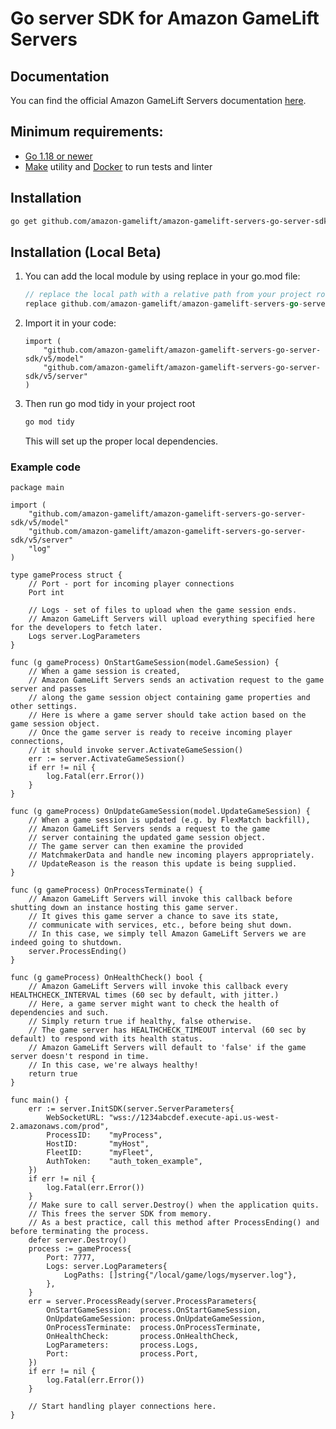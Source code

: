 # Go server SDK for Amazon GameLift Servers

## Documentation

You can find the official Amazon GameLift Servers documentation [here](https://docs.aws.amazon.com/gamelift/).

## Minimum requirements:

- [Go 1.18 or newer](https://golang.org/dl/)
- [Make](https://www.gnu.org/software/make/) utility and [Docker](https://www.docker.com/) to run tests and linter

## Installation

```bash
go get github.com/amazon-gamelift/amazon-gamelift-servers-go-server-sdk/v5
```

## Installation (Local Beta)

1.  You can add the local module by using replace in your go.mod file:
    ```go
    // replace the local path with a relative path from your project root to where you unpacked the SDK
    replace github.com/amazon-gamelift/amazon-gamelift-servers-go-server-sdk/v5 => ../path/to/amazon-gamelift-servers-go-server-sdk
    ```
2.  Import it in your code:
    ```golang
    import (
        "github.com/amazon-gamelift/amazon-gamelift-servers-go-server-sdk/v5/model"
        "github.com/amazon-gamelift/amazon-gamelift-servers-go-server-sdk/v5/server"
    )
    ```
3.  Then run go mod tidy in your project root
    ```sh
    go mod tidy
    ```
    This will set up the proper local dependencies.

### Example code

```golang
package main

import (
	"github.com/amazon-gamelift/amazon-gamelift-servers-go-server-sdk/v5/model"
	"github.com/amazon-gamelift/amazon-gamelift-servers-go-server-sdk/v5/server"
	"log"
)

type gameProcess struct {
	// Port - port for incoming player connections
	Port int

	// Logs - set of files to upload when the game session ends.
	// Amazon GameLift Servers will upload everything specified here for the developers to fetch later.
	Logs server.LogParameters
}

func (g gameProcess) OnStartGameSession(model.GameSession) {
	// When a game session is created,
	// Amazon GameLift Servers sends an activation request to the game server and passes
	// along the game session object containing game properties and other settings.
	// Here is where a game server should take action based on the game session object.
	// Once the game server is ready to receive incoming player connections,
	// it should invoke server.ActivateGameSession()
	err := server.ActivateGameSession()
	if err != nil {
		log.Fatal(err.Error())
	}
}

func (g gameProcess) OnUpdateGameSession(model.UpdateGameSession) {
	// When a game session is updated (e.g. by FlexMatch backfill),
	// Amazon GameLift Servers sends a request to the game
	// server containing the updated game session object.
	// The game server can then examine the provided
	// MatchmakerData and handle new incoming players appropriately.
	// UpdateReason is the reason this update is being supplied.
}

func (g gameProcess) OnProcessTerminate() {
	// Amazon GameLift Servers will invoke this callback before shutting down an instance hosting this game server.
	// It gives this game server a chance to save its state,
	// communicate with services, etc., before being shut down.
	// In this case, we simply tell Amazon GameLift Servers we are indeed going to shutdown.
	server.ProcessEnding()
}

func (g gameProcess) OnHealthCheck() bool {
	// Amazon GameLift Servers will invoke this callback every HEALTHCHECK_INTERVAL times (60 sec by default, with jitter.)
	// Here, a game server might want to check the health of dependencies and such.
	// Simply return true if healthy, false otherwise.
	// The game server has HEALTHCHECK_TIMEOUT interval (60 sec by default) to respond with its health status.
	// Amazon GameLift Servers will default to 'false' if the game server doesn't respond in time.
	// In this case, we're always healthy!
	return true
}

func main() {
	err := server.InitSDK(server.ServerParameters{
		WebSocketURL: "wss://1234abcdef.execute-api.us-west-2.amazonaws.com/prod",
		ProcessID:    "myProcess",
		HostID:       "myHost",
		FleetID:      "myFleet",
		AuthToken:    "auth_token_example",
	})
	if err != nil {
		log.Fatal(err.Error())
	}
	// Make sure to call server.Destroy() when the application quits.
	// This frees the server SDK from memory.
	// As a best practice, call this method after ProcessEnding() and before terminating the process.
	defer server.Destroy()
	process := gameProcess{
		Port: 7777,
		Logs: server.LogParameters{
			LogPaths: []string{"/local/game/logs/myserver.log"},
		},
	}
	err = server.ProcessReady(server.ProcessParameters{
		OnStartGameSession:  process.OnStartGameSession,
		OnUpdateGameSession: process.OnUpdateGameSession,
		OnProcessTerminate:  process.OnProcessTerminate,
		OnHealthCheck:       process.OnHealthCheck,
		LogParameters:       process.Logs,
		Port:                process.Port,
	})
	if err != nil {
		log.Fatal(err.Error())
	}

	// Start handling player connections here.
}
```
